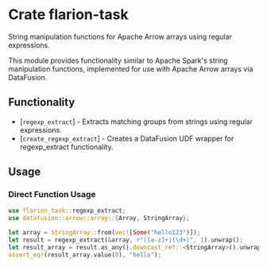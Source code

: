 # Crate flarion-task

String manipulation functions for Apache Arrow arrays using regular expressions.

This module provides functionality similar to Apache Spark's string manipulation functions,
implemented for use with Apache Arrow arrays via DataFusion.

## Functionality  

* [`regexp_extract`] - Extracts matching groups from strings using regular expressions.
* [`create_regexp_extract`] - Creates a DataFusion UDF wrapper for regexp_extract functionality.

## Usage

### Direct Function Usage

```rust
use flarion_task::regexp_extract;
use datafusion::arrow::array::{Array, StringArray};

let array = StringArray::from(vec![Some("hello123")]);
let result = regexp_extract(&array, r"([a-z]+)(\d+)", 1).unwrap();
let result_array = result.as_any().downcast_ref::<StringArray>().unwrap();
assert_eq!(result_array.value(0), "hello");
```